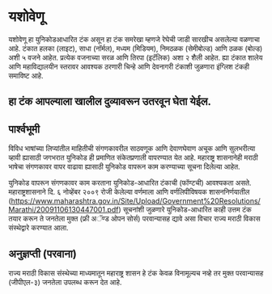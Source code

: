 ﻿# यशोवेणू

यशोवेणू हा युनिकोडआधारित टंक असून हा टंक समरेखा म्हणजे रेघेची जाडी सारखीच असलेल्या वळणाचा आहे. 
टंकात हलका (लाइट), साधा (नॉर्मल), मध्यम (मिडियम), निमठळक (सेमीबोल्ड) आणि ठळक (बोल्ड) अशी ५ वजने आहेत. प्रत्येक वजनाच्या सरळ आणि तिरपा (इटॅलिक) अशा २ शैली आहेत. ह्या टंकात शालेय आणि महाविद्यालयीन स्तरावर आवश्यक ठरणारी चिन्हे आणि देवनागरी टंकाशी जुळणारा इंग्लिश टंकही समाविष्ट आहे.

## हा टंक आपल्याला खालील दुव्यावरून उतरवून घेता येईल.

## पार्श्वभूमी
विविध भाषांच्या लिप्यांतील माहितीची संगणकावरील साठवणूक आणि देवाणघेवाण अचूक आणि सुलभरीत्या व्हावी ह्यासाठी जगभरात युनिकोड ही प्रमाणित संकेतप्रणाली वापरण्यात येत आहे. महाराष्ट्र शासनानेही मराठी भाषेचा संगणकावर वापर वाढावा ह्यासाठी युनिकोड वापरून काम करण्याच्या सूचना दिलेल्या आहेत.

युनिकोड वापरून संगणकावर काम करताना युनिकोड-आधारित टंकाची (फॉण्टची) आवश्यकता असते. महाराष्ट्रशासनाने दि. ६ नोव्हेंबर २००९ रोजी केलेल्या वर्णमाला आणि वर्णलिपीविषयक शासननिर्णयातील  (https://www.maharashtra.gov.in/Site/Upload/Government%20Resolutions/Marathi/20091106130447001.pdf) सूचनांशी जुळणारे युनिकोड-आधारित काही उत्तम टंक तयार करून ते जनतेला मुक्त (फ्री अॅण्ड ओपन सोर्स) परवान्यासह द्यावे असा विचार राज्य मराठी विकास संस्थेद्वारे करण्यात आला.

## अनुज्ञप्ती (परवाना)
राज्य मराठी विकास संस्थेच्या माध्यमातून महाराष्ट्र शासन हे टंक केवळ विनामूल्यच नव्हे तर मुक्त परवान्यासह (जीपीएल-३) जनतेला उपलब्ध करून देत आहे.

